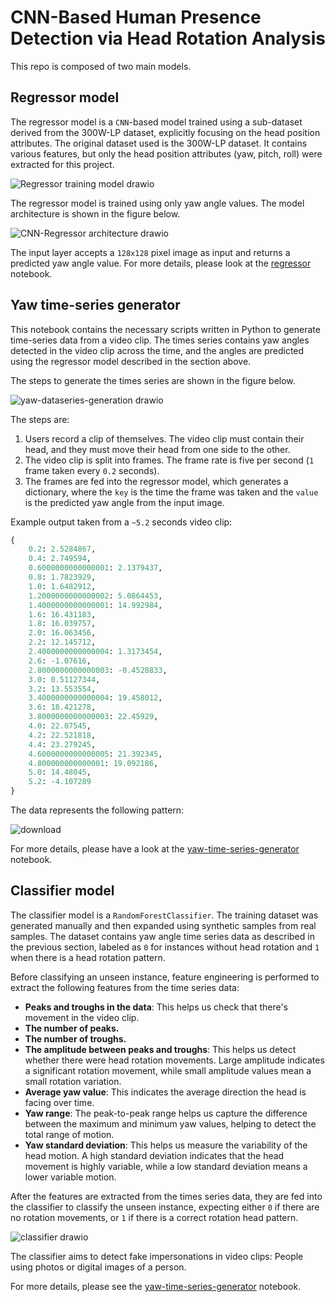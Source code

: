# CNN-Based Human Presence Detection via Head Rotation Analysis

This repo is composed of two main models.

## Regressor model
The regressor model is a `CNN`-based model trained using a sub-dataset derived from the 300W-LP dataset, explicitly focusing on the head position attributes.
The original dataset used is the 300W-LP dataset. It contains various features, but only the head position attributes (yaw, pitch, roll) were extracted for this project.

![Regressor training model drawio](https://github.com/user-attachments/assets/cdadfed0-77e5-4cad-9a02-40e027b510b9)


The regressor model is trained using only yaw angle values. The model architecture is shown in the figure below.

![CNN-Regressor architecture drawio](https://github.com/user-attachments/assets/18e06ec1-dff2-4472-92b3-1618868d1d26)

The input layer accepts a `128x128` pixel image as input and returns a predicted yaw angle value. For more details, please look at the [regressor](notebooks/regressor.ipynb) notebook.

## Yaw time-series generator
This notebook contains the necessary scripts written in Python to generate time-series data from a video clip. The times series contains yaw angles detected in the video clip across the time, 
and the angles are predicted using the regressor model described in the section above.

The steps to generate the times series are shown in the figure below.

![yaw-dataseries-generation drawio](https://github.com/user-attachments/assets/72b5bda1-afd7-4f37-a160-067b0384d54c)

The steps are:
1. Users record a clip of themselves. The video clip must contain their head, and they must move their head from one side to the other.
2. The video clip is split into frames. The frame rate is five per second (`1` frame taken every `0.2` seconds).
3. The frames are fed into the regressor model, which generates a dictionary, where the `key` is the time the frame was taken and the `value` is the predicted yaw angle from the input image.

Example output taken from a `~5.2` seconds video clip:
```python
{
    0.2: 2.5284867,
    0.4: 2.749594,
    0.6000000000000001: 2.1379437,
    0.8: 1.7823929,
    1.0: 1.6482912,
    1.2000000000000002: 5.0864453,
    1.4000000000000001: 14.992984,
    1.6: 16.431183,
    1.8: 16.039757,
    2.0: 16.063456,
    2.2: 12.145712,
    2.4000000000000004: 1.3173454,
    2.6: -1.07616,
    2.8000000000000003: -0.4528833,
    3.0: 0.51127344,
    3.2: 13.553554,
    3.4000000000000004: 19.458012,
    3.6: 18.421278,
    3.8000000000000003: 22.45929,
    4.0: 22.07545,
    4.2: 22.521818,
    4.4: 23.279245,
    4.6000000000000005: 21.392345,
    4.800000000000001: 19.092186,
    5.0: 14.48045,
    5.2: -4.107289
}
```

The data represents the following pattern:

![download](https://github.com/user-attachments/assets/b8c5a742-0cf2-4071-81db-5cfee4d6024c)

For more details, please have a look at the [yaw-time-series-generator](notebooks/yaw-time-series-generator.ipynb) notebook.

## Classifier model
The classifier model is a `RandomForestClassifier`. The training dataset was generated manually and then expanded using synthetic samples from real samples. 
The dataset contains yaw angle time series data as described in the previous section, labeled as `0` for instances without head rotation and `1` when there is a head rotation pattern.

Before classifying an unseen instance, feature engineering is performed to extract the following features from the time series data:
* __Peaks and troughs in the data__: This helps us check that there's movement in the video clip.
* __The number of peaks.__
* __The number of troughs.__
* __The amplitude between peaks and troughs__: This helps us detect whether there were head rotation movements. Large amplitude indicates a significant rotation movement, while small amplitude
  values mean a small rotation variation.
* __Average yaw value__: This indicates the average direction the head is facing over time.
* __Yaw range__: The peak-to-peak range helps us capture the difference between the maximum and minimum yaw values, helping to detect the total range of motion.
* __Yaw standard deviation__: This helps us measure the variability of the head motion. A high standard deviation indicates that the head movement is highly variable, while a low standard
  deviation means a lower variable motion.

After the features are extracted from the times series data, they are fed into the classifier to classify the unseen instance, expecting either `0` if there are no rotation movements, or `1` if there
is a correct rotation head pattern.

![classifier drawio](https://github.com/user-attachments/assets/e8639436-fef2-4eb9-8aae-a4e9a1ee6919)

The classifier aims to detect fake impersonations in video clips: People using photos or digital images of a person.

For more details, please see the [yaw-time-series-generator](notebooks/classifier.ipynb) notebook.
